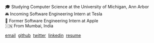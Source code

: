 🎓 Studying Computer Science at the University of Michigan, Ann Arbor  
🚘 Incoming Software Engineering Intern at Tesla  
 Former Software Engineering Intern at Apple  
🇮🇳 From Mumbai, India  

[email](https://www.google.com) &nbsp;[github](https://www.google.com) &nbsp;[twitter](https://www.google.com) &nbsp;[linkedin](https://www.google.com) &nbsp;[resume](https://www.google.com)  
